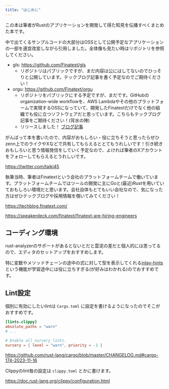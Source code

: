 ```yaml
---
title: "はじめに"
---
```


この本は筆者がRustのアプリケーションを開発して得た知見を伝播すべくまとめた本です。

中で出てくるサンプルコードの大部分はOSSとして公開予定なアプリケーションの一部を適宜改変しながら引用しました。全体像も見たい時はリポジトリを参照してください。

- gls: https://github.com/Finatext/gls
  - リポジトリはパブリックですが、まだ内容は公にはしてないのでひっそりと公開しています。テックブログ記事を書く予定なのでご期待ください！
- orgu: https://github.com/Finatext/orgu
  - リポジトリをパブリックにする予定ですが、まだです。GitHubのorganization-wide workflowを、AWS Lambdaやその他のプラットフォームで実現するOSSになっていて、開発したFinatextだけでなく他の組織でも役に立つソフトウェアだと思っています。こちらもテックブログ記事をご期待ください！(背水の陣)
  - リリースしました！ [ブログ記事](https://techblog.finatext.com/orgu-e3a3ad0219a8)

がんばって本を書いたので、内容がおもしろい・役に立ちそうと思ったらぜひzenn上でのライクやXなどで共有してもらえるととてもうれしいです！引き続きおもしろいと思う情報発信をしていく予定なので、よければ筆者のXアカウントをフォローしてもらえるとうれしいです。

https://twitter.com/taiki45

執筆当時、筆者はFinatextという会社のプラットフォームチームで働いています。プラットフォームチームではツールの開発に主にGoと(最近)Rustを用いていておもしろい環境だと思います。会社自体もとてもいい会社なので、気になった方はぜひテックブログや採用情報を覗いてみてください！

https://techblog.finatext.com/

https://speakerdeck.com/finatext/finatext-are-hiring-engineers

## コーディング環境
rust-analyzerのサポートがあるとないとだと雲泥の差だと個人的には思ってるので、エディタのセットアップをおすすめします。

特に変数やメソッドチェーンの途中の式に対して型を表示してくれる[inlay-hints](https://rust-analyzer.github.io/manual.html#inlay-hints)という機能が学習途中には役に立ちすぎる(が好みはわかれる)のでおすすめです。

## Lint設定
個別に有効にしたいlintは `Cargo.toml` に設定を書けるようになったのでそこがおすすめです。

```toml
[lints.clippy]
absolute_paths = "warn"
# ...

# Enable all nursery lints.
nursery = { level = "warn", priority = -1 }
```

https://github.com/rust-lang/cargo/blob/master/CHANGELOG.md#cargo-174-2023-11-16

Clippyのlint毎の設定は `clippy.toml` とかに書けます。

https://doc.rust-lang.org/clippy/configuration.html
